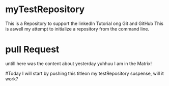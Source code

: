 


# myTestRepository
This is a Repository to support the linkedIn Tutorial ong Git and GitHub
This is aswell my attempt to initialize a repository from the command line.
# pull Request
untill here was the content about yesterday 
yuhhuu I am in the Matrix!

#Today I will start by pushing this titleon my testRepository
suspense, will it work?
